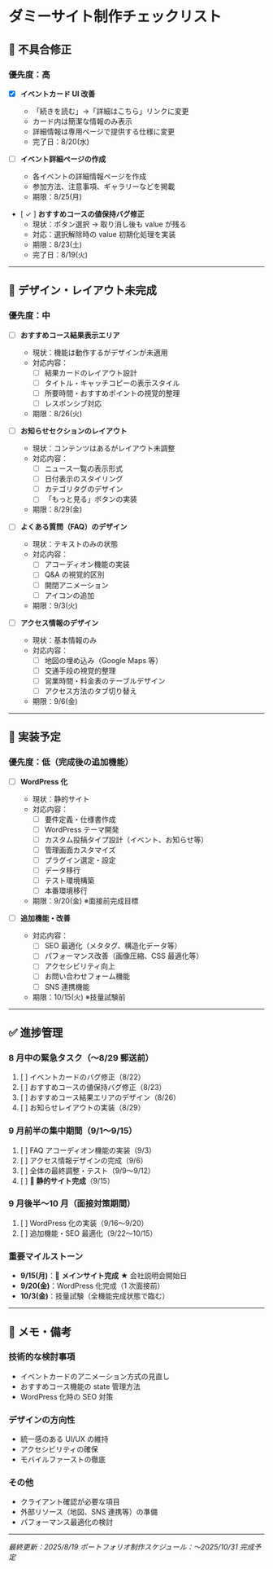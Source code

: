 # ダミーサイト制作チェックリスト

## 🐛 不具合修正

### 優先度：高

- [x] **イベントカード UI 改善**

  - 「続きを読む」→「詳細はこちら」リンクに変更
  - カード内は簡潔な情報のみ表示
  - 詳細情報は専用ページで提供する仕様に変更
  - 完了日：8/20(水)

- [ ] **イベント詳細ページの作成**

  - 各イベントの詳細情報ページを作成
  - 参加方法、注意事項、ギャラリーなどを掲載
  - 期限：8/25(月)

- [ &check; ] **おすすめコースの値保持バグ修正**
  - 現状：ボタン選択 → 取り消し後も value が残る
  - 対応：選択解除時の value 初期化処理を実装
  - 期限：8/23(土)
  - 完了日：8/19(火)

---

## 🎨 デザイン・レイアウト未完成

### 優先度：中

- [ ] **おすすめコース結果表示エリア**

  - 現状：機能は動作するがデザインが未適用
  - 対応内容：
    - [ ] 結果カードのレイアウト設計
    - [ ] タイトル・キャッチコピーの表示スタイル
    - [ ] 所要時間・おすすめポイントの視覚的整理
    - [ ] レスポンシブ対応
  - 期限：8/26(火)

- [ ] **お知らせセクションのレイアウト**

  - 現状：コンテンツはあるがレイアウト未調整
  - 対応内容：
    - [ ] ニュース一覧の表示形式
    - [ ] 日付表示のスタイリング
    - [ ] カテゴリタグのデザイン
    - [ ] 「もっと見る」ボタンの実装
  - 期限：8/29(金)

- [ ] **よくある質問（FAQ）のデザイン**

  - 現状：テキストのみの状態
  - 対応内容：
    - [ ] アコーディオン機能の実装
    - [ ] Q&A の視覚的区別
    - [ ] 開閉アニメーション
    - [ ] アイコンの追加
  - 期限：9/3(火)

- [ ] **アクセス情報のデザイン**
  - 現状：基本情報のみ
  - 対応内容：
    - [ ] 地図の埋め込み（Google Maps 等）
    - [ ] 交通手段の視覚的整理
    - [ ] 営業時間・料金表のテーブルデザイン
    - [ ] アクセス方法のタブ切り替え
  - 期限：9/6(金)

---

## 🚀 実装予定

### 優先度：低（完成後の追加機能）

- [ ] **WordPress 化**

  - 現状：静的サイト
  - 対応内容：
    - [ ] 要件定義・仕様書作成
    - [ ] WordPress テーマ開発
    - [ ] カスタム投稿タイプ設計（イベント、お知らせ等）
    - [ ] 管理画面カスタマイズ
    - [ ] プラグイン選定・設定
    - [ ] データ移行
    - [ ] テスト環境構築
    - [ ] 本番環境移行
  - 期限：9/20(金) ※面接前完成目標

- [ ] **追加機能・改善**
  - 対応内容：
    - [ ] SEO 最適化（メタタグ、構造化データ等）
    - [ ] パフォーマンス改善（画像圧縮、CSS 最適化等）
    - [ ] アクセシビリティ向上
    - [ ] お問い合わせフォーム機能
    - [ ] SNS 連携機能
  - 期限：10/15(火) ※技量試験前

---

## ✅ 進捗管理

### 8 月中の緊急タスク（〜8/29 郵送前）

1. [ ] イベントカードのバグ修正（8/22）
2. [ ] おすすめコースの値保持バグ修正（8/23）
3. [ ] おすすめコース結果エリアのデザイン（8/26）
4. [ ] お知らせレイアウトの実装（8/29）

### 9 月前半の集中期間（9/1〜9/15）

1. [ ] FAQ アコーディオン機能の実装（9/3）
2. [ ] アクセス情報デザインの完成（9/6）
3. [ ] 全体の最終調整・テスト（9/9〜9/12）
4. [ ] **🎯 静的サイト完成**（9/15）

### 9 月後半〜10 月（面接対策期間）

1. [ ] WordPress 化の実装（9/16〜9/20）
2. [ ] 追加機能・SEO 最適化（9/22〜10/15）

### 重要マイルストーン

- **9/15(月)**：🎯 **メインサイト完成** ★ 会社説明会開始日
- **9/20(金)**：WordPress 化完成（1 次面接前）
- **10/3(金)**：技量試験（全機能完成状態で臨む）

---

## 📝 メモ・備考

### 技術的な検討事項

- イベントカードのアニメーション方式の見直し
- おすすめコース機能の state 管理方法
- WordPress 化時の SEO 対策

### デザインの方向性

- 統一感のある UI/UX の維持
- アクセシビリティの確保
- モバイルファーストの徹底

### その他

- クライアント確認が必要な項目
- 外部リソース（地図、SNS 連携等）の準備
- パフォーマンス最適化の検討

---

_最終更新：2025/8/19_ _ポートフォリオ制作スケジュール：〜2025/10/31 完成予定_
